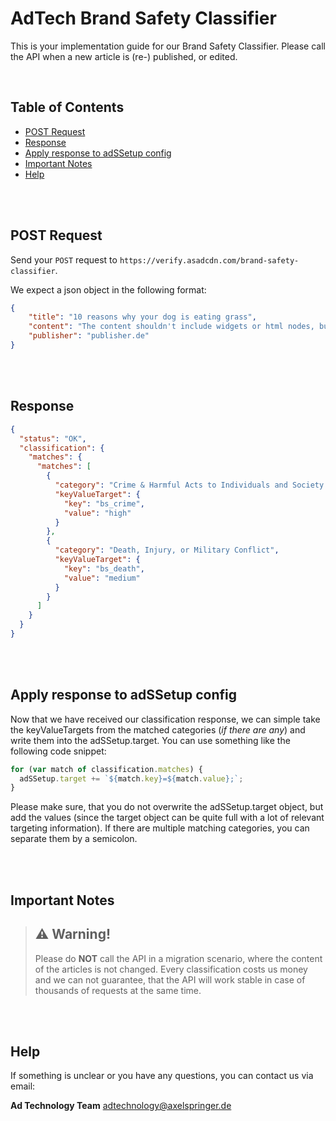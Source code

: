 # AdTech Brand Safety Classifier

This is your implementation guide for our Brand Safety Classifier.
Please call the API when a new article is (re-) published, or edited.

<br>


## Table of Contents

 - [POST Request](#post-request)
 - [Response](#response)
 - [Apply response to adSSetup config](#apply-response-to-adssetup-config)
 - [Important Notes](#important-notes)
 - [Help](#help)



<br>
<br>


## POST Request

Send your `POST` request to `https://verify.asadcdn.com/brand-safety-classifier`.

We expect a json object in the following format:

```json
{
    "title": "10 reasons why your dog is eating grass",
    "content": "The content shouldn't include widgets or html nodes, but only plain text as string.",
    "publisher": "publisher.de"
}
```



<br><br>



## Response

```json
{
  "status": "OK",
  "classification": {
    "matches": {
      "matches": [
        {
          "category": "Crime & Harmful Acts to Individuals and Society and Human Right Violations",
          "keyValueTarget": {
            "key": "bs_crime",
            "value": "high"
          }
        },
        {
          "category": "Death, Injury, or Military Conflict",
          "keyValueTarget": {
            "key": "bs_death",
            "value": "medium"
          }
        }
      ]
    }
  }
}
```




<br><br>



## Apply response to adSSetup config

Now that we have received our classification response, we can simple take the keyValueTargets from the matched categories (_if there are any_) and write them into the adSSetup.target.
You can use something like the following code snippet:

```javascript
for (var match of classification.matches) {
  adSSetup.target += `${match.key}=${match.value};`;
}
```

Please make sure, that you do not overwrite the adSSetup.target object, but add the values (since the target object can be quite full with a lot of relevant targeting information).
If there are multiple matching categories, you can separate them by a semicolon.



<br><br>



## Important Notes


> :warning: Warning!
> ----------------
> Please do **NOT** call the API in a migration scenario,
> where the content of the articles is not changed.
> Every classification costs us money and we can not guarantee,
> that the API will work stable in case of thousands of requests at the same time.



<br><br>





## Help

If something is unclear or you have any questions, you can contact us via email:


__Ad Technology Team__
adtechnology@axelspringer.de




<br>


